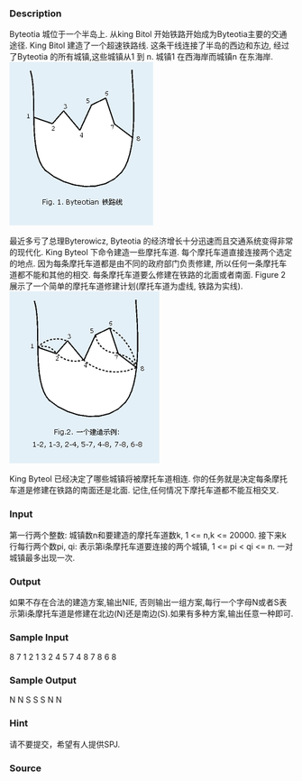 
### Description
Byteotia 城位于一个半岛上. 从king Bitol 开始铁路开始成为Byteotia主要的交通途径. King Bitol 建造了一个超速铁路线. 这条干线连接了半岛的西边和东边, 经过了Byteotia 的所有城镇,这些城镇从1 到 n. 城镇1 在西海岸而城镇n 在东海岸.
![](/JudgeOnline/upload/201203/1.jpg)

最近多亏了总理Byterowicz, Byteotia 的经济增长十分迅速而且交通系统变得非常的现代化. King Byteol 下命令建造一些摩托车道. 每个摩托车道直接连接两个选定的地点. 因为每条摩托车道都是由不同的政府部门负责修建, 所以任何一条摩托车道都不能和其他的相交. 每条摩托车道要么修建在铁路的北面或者南面. Figure 2 展示了一个简单的摩托车道修建计划(摩托车道为虚线, 铁路为实线).
![](/JudgeOnline/upload/201203/2.jpg)


King Byteol 已经决定了哪些城镇将被摩托车道相连. 你的任务就是决定每条摩托车道是修建在铁路的南面还是北面. 记住,任何情况下摩托车道都不能互相交叉. 



### Input
第一行两个整数: 城镇数n和要建造的摩托车道数k, 1 <= n,k <= 20000. 接下来k行每行两个数pi, qi: 表示第i条摩托车道要连接的两个城镇, 1 <= pi < qi <= n. 一对城镇最多出现一次. 

### Output
如果不存在合法的建造方案,输出NIE, 否则输出一组方案,每行一个字母N或者S表示第i条摩托车道是修建在北边(N)还是南边(S).如果有多种方案,输出任意一种即可. 
### Sample Input
8 7
1 2
1 3
2 4
5 7
4 8
7 8
6 8

### Sample Output
N
N
S
S
S
N
N

### Hint
请不要提交，希望有人提供SPJ.
### Source
